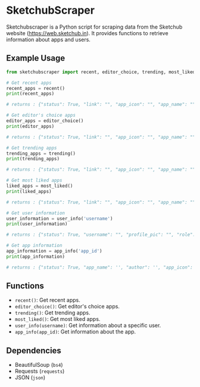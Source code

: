 # SketchubScraper

Sketchubscraper is a Python script for scraping data from the Sketchub website (https://web.sketchub.in). It provides functions to retrieve information about apps and users.

## Example Usage

```python
from sketchubscraper import recent, editor_choice, trending, most_liked, user_info, app_info

# Get recent apps
recent_apps = recent()
print(recent_apps)

# returns : {"status": True, "link": "", "app_icon": "", "app_name": "", "likes": "", "comments": ""}

# Get editor's choice apps
editor_apps = editor_choice()
print(editor_apps)

# returns : {"status": True, "link": "", "app_icon": "", "app_name": "", "likes": "", "comments": ""}

# Get trending apps
trending_apps = trending()
print(trending_apps)

# returns : {"status": True, "link": "", "app_icon": "", "app_name": "", "likes": "", "comments": ""}

# Get most liked apps
liked_apps = most_liked()
print(liked_apps)

# returns : {"status": True, "link": "", "app_icon": "", "app_name": "", "likes": "", "comments": ""}

# Get user information
user_information = user_info('username')
print(user_information)

# returns : {"status": True, "username": "", "profile_pic": "", "role": "", "projects": "0", "likes": "0", "downloads": "0", "about": ""}

# Get app information 
app_information = app_info('app_id')
print(app_information)

# returns : {"status": True, "app_name": '', "author": '', "app_icon": '', "categories": [], "about": '', "whatsnew": ''}
```

## Functions

- `recent()`: Get recent apps.
- `editor_choice()`: Get editor's choice apps.
- `trending()`: Get trending apps.
- `most_liked()`: Get most liked apps.
- `user_info(username)`: Get information about a specific user.
- `app_info(app_id)`: Get information about the app.
## Dependencies

- BeautifulSoup (`bs4`)
- Requests (`requests`)
- JSON (`json`)
